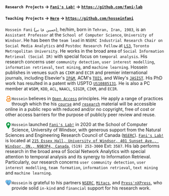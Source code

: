 #### `Research Projects` → [`Fani's Lab!`](https://github.com/fani-lab) → [`https://github.com/fani-lab`](https://github.com/fani-lab)
#### `Teaching Projects` → [`Here`](https://github.com/hosseinfani) → [`https://github.com/hosseinfani`](https://github.com/hosseinfani)


`Hossein Fani` (`حسين فاني`), he/him, born in `Tehran, Iran, 1983`, is an `Assistant Professor` at the `School of Computer Science`, `University of Windsor`. He has been the `team lead` in `NSERC Industrial Research Chair on Social Media Analytics` and `Postdoc Research Fellow` at [`LS3`](http://ls3.rnet.torontomu.ca/), `Toronto Metropolitan University`. He works in the broad area of `Social Information Retrieval (Social IR)` with special focus on `temporal analysis`. His research concerns user `community detection`, `user interest modelling`, `information retrieval`, `text mining`, and `machine learning`. Hossein publishes in venues such as `CIKM` and `ECIR` and premier international journals, including Elsevier's [`IP&M`](https://www.journals.elsevier.com/information-processing-and-management), ACM's [`TOIS`](https://dl.acm.org/loi/tois), and Wiley's [`JASIST`](https://asistdl.onlinelibrary.wiley.com/journal/23301643). His PhD work has resulted in a patent with USPTO [`US10885131`](https://patents.google.com/patent/US10885131B2/en). He is also a PC member at `WSDM`, `KDD`, `ACL`, `NAACL`, `SIGIR`, `CIKM`, and `ECIR`.

<img align="left" src="https://github.com/fani-lab/.github/blob/main/profile/open_access.png" width="20" height="20"> `Hossein` believes in [`Open Access`](https://en.wikipedia.org/wiki/Open_access) principles. He apply a range of practices through which the his [`course`](https://github.com/hosseinfani) and [`research`](https://github.com/fani-lab) material will be accessible online in a public repo with reduced and/or no copyright, free of cost or other access barriers for the purpose of publicly peer review and reuse.

<img align="left" src="https://github.com/fani-lab/.github/blob/main/profile/home.png" width="20" > `Hossein` launched [`Fani's Lab!`](https://hosseinfani.github.io/lab/index.html) in 2020 at the School of Computer Science, University of Windsor, with generous support from the Natural Sciences and Engineering Research Council of Canada ([``NSERC``](https://www.nserc-crsng.gc.ca/Professors-Professeurs/Grants-Subs/DGIGP-PSIGP_eng.asp)). [`Fani's Lab!`](https://hosseinfani.github.io/lab/index.html) is located at [`215 Essex Hall, University of Windsor, 401 Sunset Ave., Windsor, ON., N9B3P4, Canada`](https://goo.gl/maps/RQuPpTiJjpkJkLW68), `(519) 253-3000` Ext: `3587`. His lab performs research in the broad area of Social Network Analytics with special attention to temporal analysis and its synergy to Information Retrieval. Particularly, our research concerns ``user community detection``, ``user interest modelling``, ``team formation``, ``information retrieval``, ``text mining`` and ``machine learning``.

<img align="left" src="https://github.com/fani-lab/.github/blob/main/profile/sponsor.png" width="20" > `Hossein` is grateful to his partners [``NSERC``](https://www.nserc-crsng.gc.ca/Professors-Professeurs/Grants-Subs/DGIGP-PSIGP_eng.asp), [`Mitacs`](https://www.mitacs.ca/en/programs/accelerate), and [`Press'nXPress`](https://pxp.ai/), who provide solid `in-kind` and `financial` support for his research work. 
